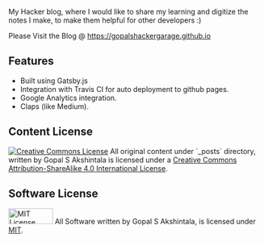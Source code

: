 My Hacker blog, where I would like to share my learning and digitize the notes I make, to make them helpful for other developers :)

Please Visit the Blog @ https://gopalshackergarage.github.io

## Features
- Built using Gatsby.js
- Integration with Travis CI for auto deployment to github pages.
- Google Analytics integration.
- Claps (like Medium).


## Content License
<a rel="license" href="http://creativecommons.org/licenses/by-sa/4.0/">
<img alt="Creative Commons License" style="border-width:0" src="https://i.creativecommons.org/l/by-sa/4.0/88x31.png" /></a>
<span xmlns:dct="http://purl.org/dc/terms/" property="dct:title">All original content under `_posts` directory,</span> 
written by <span xmlns:cc="http://creativecommons.org/ns#" property="cc:attributionName">Gopal S Akshintala</span> 
is licensed under a <a rel="license" href="http://creativecommons.org/licenses/by-sa/4.0/">Creative Commons 
Attribution-ShareAlike 4.0 International License</a>.

## Software License
<a rel="license" href="https://opensource.org/licenses/MIT">
<img alt="MIT License" style="border-width:0" 
src="https://upload.wikimedia.org/wikipedia/commons/thumb/0/0c/MIT_logo.svg/800px-MIT_logo.svg.png" width="88" height="31"/></a>
All Software written by Gopal S Akshintala, is licensed under <a rel="license" href="https://opensource.org/licenses/MIT">MIT</a>.
